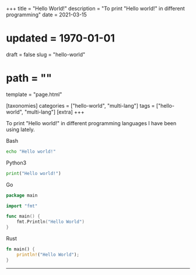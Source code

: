 +++
title = "Hello World!"
description = "To print \"Hello world!\" in different programming"
date = 2021-03-15
# updated = 1970-01-01
draft = false
slug = "hello-world"
# path = ""
template = "page.html"

[taxonomies]
categories = ["hello-world", "multi-lang"]
tags = ["hello-world", "multi-lang"]
[extra]
+++

To print "Hello world!" in different programming languages I have been using lately.
<!-- more -->

Bash
```bash
echo "Hello world!"
```

Python3
```python
print("Hello world!")
```

Go
```go
package main

import "fmt"

func main() {
    fmt.Println("Hello World")
}
```

Rust
```rust
fn main() {
    println!("Hello World");
}
```
---